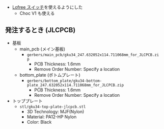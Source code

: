 * [Lofree スイッチ](https://www.lofree.co/products/lofree-x-kailh-full-pom-low-profile-switches)を使えるようにした
  * Choc V1 も使える


## 発注するとき (JLCPCB)

* 基板
  * main_pcb (メイン基板)
    * `gerbers/main_pcb/gku34_247.632052x114.711068mm_for_JLCPCB.zip`
      * PCB Thickness: 1.6mm
      * Remove Order Number: Specify a location
  * bottom_plate (ボトムプレート)
    * `gerbers/bottom_plate/gku34-bottom-plate_247.632052x114.711068mm_for_JLCPCB.zip`
      * PCB Thickness: 1.6mm
      * Remove Order Number: Specify a location
* トッププレート
  * `stl/gku34-top-plate-jlcpcb.stl`
    * 3D Technology: MJF(Nylon)
    * Material: PA12-HP Nylon
    * Color: Black
